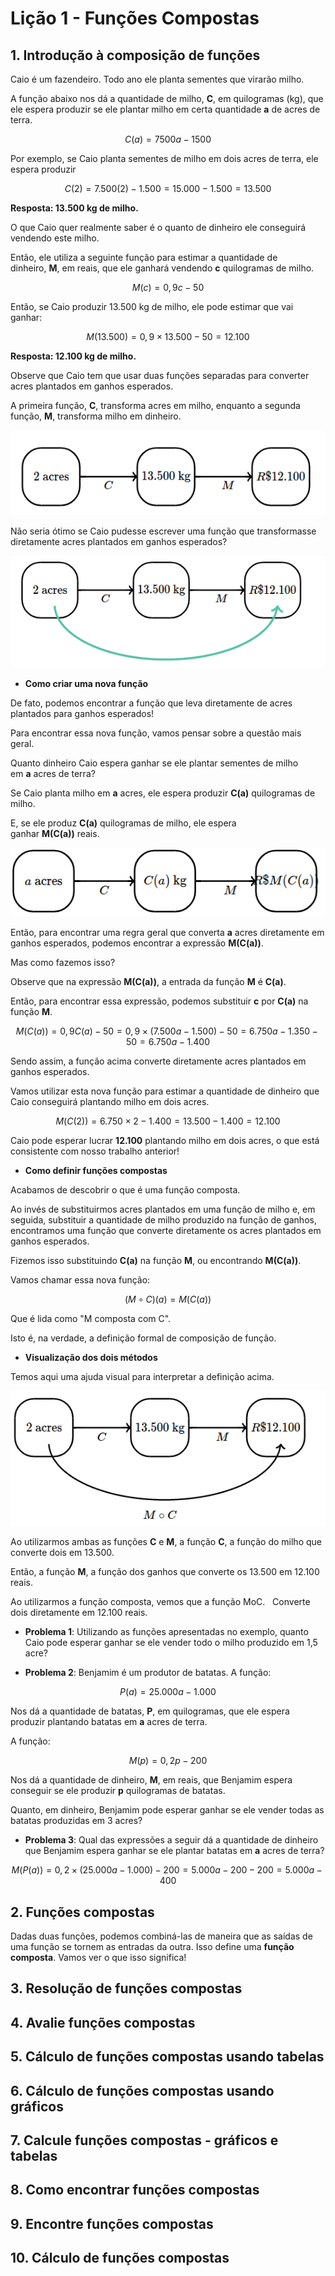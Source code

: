 # Lição 1 - Funções Compostas

## 1. Introdução à composição de funções

Caio é um fazendeiro. Todo ano ele planta sementes que virarão milho. 

A função abaixo nos dá a quantidade de milho, **C**, em quilogramas (kg), que ele espera produzir se ele plantar milho em certa quantidade **a** de acres de terra.

$$
C(a) = 7500a - 1500
$$

Por exemplo, se Caio planta sementes de milho em dois acres de terra, ele espera produzir 

$$
C(2) = 7.500(2) - 1.500 = 15.000 - 1.500 = 13.500
$$ 

**Resposta: 13.500 kg de milho.**

O que Caio quer realmente saber é o quanto de dinheiro ele conseguirá vendendo este milho. 

Então, ele utiliza a seguinte função para estimar a quantidade de dinheiro, **M**, em reais, que ele ganhará vendendo **c** quilogramas de milho.

$$
M(c) = 0,9c - 50
$$

Então, se Caio produzir 13.500 kg de milho, ele pode estimar que vai ganhar:

$$
M(13.500) = 0,9 \times 13.500 - 50 = 12.100
$$

**Resposta: 12.100 kg de milho.**

Observe que Caio tem que usar duas funções separadas para converter acres plantados em ganhos esperados. 

A primeira função, **C**, transforma acres em milho, enquanto a segunda função, **M**, transforma milho em dinheiro.

![Figura 1](https://github.com/ubiratantavares/pre_calculo/blob/main/unidade01/licao01/figura01.png)

Não seria ótimo se Caio pudesse escrever uma função que transformasse diretamente acres plantados em ganhos esperados?

![Figura 2](https://github.com/ubiratantavares/pre_calculo/blob/main/unidade01/licao01/figura02.png)

* **Como criar uma nova função**

De fato, podemos encontrar a função que leva diretamente de acres plantados para ganhos esperados! 

Para encontrar essa nova função, vamos pensar sobre a questão mais geral. 

Quanto dinheiro Caio espera ganhar se ele plantar sementes de milho em **a** acres de terra?

Se Caio planta milho em **a** acres, ele espera produzir **C(a)** quilogramas de milho. 

E, se ele produz **C(a)** quilogramas de milho, ele espera ganhar **M(C(a))** reais.

![Figura 3](https://github.com/ubiratantavares/pre_calculo/blob/main/unidade01/licao01/figura03.png)

Então, para encontrar uma regra geral que converta **a** acres diretamente em ganhos esperados, podemos encontrar a expressão **M(C(a))**.

Mas como fazemos isso? 

Observe que na expressão **M(C(a))**, a entrada da função **M** é **C(a)**. 

Então, para encontrar essa expressão, podemos substituir **c** por **C(a)** na função **M**.

$$
M(C(a)) = 0,9C(a) - 50 = 0,9\times(7.500a - 1.500) - 50 = 6.750a - 1.350 - 50 = 6.750a - 1.400
$$

Sendo assim, a função acima converte diretamente acres plantados em ganhos esperados. 

Vamos utilizar esta nova função para estimar a quantidade de dinheiro que Caio conseguirá plantando milho em dois acres.

$$
M(C(2)) = 6.750\times2 - 1.400 = 13.500 - 1.400 = 12.100
$$

Caio pode esperar lucrar **12.100** plantando milho em dois acres, o que está consistente com nosso trabalho anterior!

* **Como definir funções compostas**

Acabamos de descobrir o que é uma função composta. 

Ao invés de substituirmos acres plantados em uma função de milho e, em seguida, substituir a quantidade de milho produzido na função de ganhos, 
encontramos uma função que converte diretamente os acres plantados em ganhos esperados.

Fizemos isso substituindo **C(a)** na função **M**, ou encontrando **M(C(a))**. 

Vamos chamar essa nova função:

$$
(M\circ C)(a)=M(C(a))
$$

Que é lida como "M composta com C".

Isto é, na verdade, a definição formal de composição de função.

* **Visualização dos dois métodos**

Temos aqui uma ajuda visual para interpretar a definição acima.

![Figura 4](https://github.com/ubiratantavares/pre_calculo/blob/main/unidade01/licao01/figura04.png)

Ao utilizarmos ambas as funções **C** e **M**, a função **C**, a função do milho que converte dois em 13.500. 

Então, a função **M**, a função dos ganhos que converte os 13.500 em 12.100 reais.

Ao utilizarmos a função composta, vemos que a função MoC.
 
Converte dois diretamente em 12.100 reais.

* **Problema 1**: Utilizando as funções apresentadas no exemplo, quanto Caio pode esperar ganhar se ele vender todo o milho produzido em 1,5 acre?

* **Problema 2**: Benjamim é um produtor de batatas. A função:

$$
P(a) = 25.000a - 1.000
$$

Nos dá a quantidade de batatas, **P**, em quilogramas, que ele espera produzir plantando batatas em **a** acres de terra. 

A função:

$$
M(p) = 0,2p - 200
$$

Nos dá a quantidade de dinheiro, **M**, em reais, que Benjamim espera conseguir se ele produzir **p** quilogramas de batatas.

Quanto, em dinheiro, Benjamim pode esperar ganhar se ele vender todas as batatas produzidas em 3 acres?

* **Problema 3**: Qual das expressões a seguir dá a quantidade de dinheiro que Benjamim espera ganhar se ele plantar batatas em **a** acres de terra?

$$
M(P(a)) = 0,2\times(25.000a - 1.000) - 200 = 5.000a - 200 - 200 = 5.000a - 400
$$ 

## 2. Funções compostas

Dadas duas funções, podemos combiná-las de maneira que as saídas de uma função se tornem as entradas da outra. Isso define uma **função composta**. Vamos ver o que isso significa!

## 3. Resolução de funções compostas

## 4. Avalie funções compostas

## 5. Cálculo de funções compostas usando tabelas

## 6. Cálculo de funções compostas usando gráficos

## 7. Calcule funções compostas - gráficos e tabelas

## 8. Como encontrar funções compostas

## 9. Encontre funções compostas

## 10. Cálculo de funções compostas
